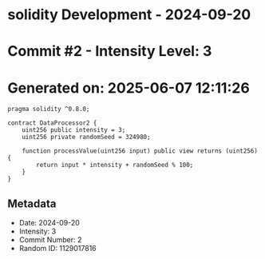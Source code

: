 ﻿# solidity Development - 2024-09-20
# Commit #2 - Intensity Level: 3
# Generated on: 2025-06-07 12:11:26
```solidity
pragma solidity ^0.8.0;

contract DataProcessor2 {
    uint256 public intensity = 3;
    uint256 private randomSeed = 324980;

    function processValue(uint256 input) public view returns (uint256) {
        return input * intensity + randomSeed % 100;
    }
}
```
## Metadata
- Date: 2024-09-20
- Intensity: 3
- Commit Number: 2
- Random ID: 1129017816
